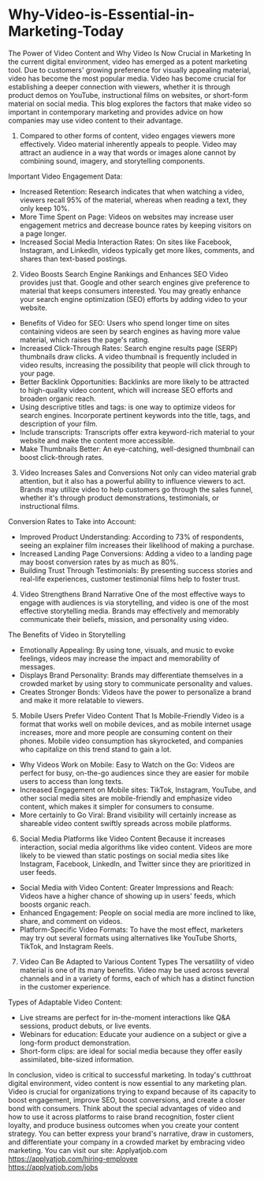 # Why-Video-is-Essential-in-Marketing-Today
The Power of Video Content and Why Video Is Now Crucial in Marketing
In the current digital environment, video has emerged as a potent marketing tool. Due to customers' growing preference for visually appealing material, video has become the most popular media. Video has become crucial for establishing a deeper connection with viewers, whether it is through product demos on YouTube, instructional films on websites, or short-form material on social media. This blog explores the factors that make video so important in contemporary marketing and provides advice on how companies may use video content to their advantage.

1. Compared to other forms of content, video engages viewers more effectively.
Video material inherently appeals to people. Video may attract an audience in a way that words or images alone cannot by combining sound, imagery, and storytelling components.

Important Video Engagement Data:
- Increased Retention: Research indicates that when watching a video, viewers recall 95% of the material, whereas when reading a text, they only keep 10%.
- More Time Spent on Page: Videos on websites may increase user engagement metrics and decrease bounce rates by keeping visitors on a page longer.
- Increased Social Media Interaction Rates: On sites like Facebook, Instagram, and LinkedIn, videos typically get more likes, comments, and shares than text-based postings.

2. Video Boosts Search Engine Rankings and Enhances SEO
Video provides just that. Google and other search engines give preference to material that keeps consumers interested. You may greatly enhance your search engine optimization (SEO) efforts by adding video to your website.

- Benefits of Video for SEO:  Users who spend longer time on sites containing videos are seen by search engines as having more value material, which raises the page's rating.
- Increased Click-Through Rates: Search engine results page (SERP) thumbnails draw clicks. A video thumbnail is frequently included in video results, increasing the possibility that people will click through to your page.
- Better Backlink Opportunities: Backlinks are more likely to be attracted to high-quality video content, which will increase SEO efforts and broaden organic reach.
- Using descriptive titles and tags: is one way to optimize videos for search engines. Incorporate pertinent keywords into the title, tags, and description of your film.
- Include transcripts: Transcripts offer extra keyword-rich material to your website and make the content more accessible.
- Make Thumbnails Better: An eye-catching, well-designed thumbnail can boost click-through rates.

3. Video Increases Sales and Conversions
Not only can video material grab attention, but it also has a powerful ability to influence viewers to act. Brands may utilize video to help customers go through the sales funnel, whether it's through product demonstrations, testimonials, or instructional films.

Conversion Rates to Take into Account:
- Improved Product Understanding: According to 73% of respondents, seeing an explainer film increases their likelihood of making a purchase.
- Increased Landing Page Conversions: Adding a video to a landing page may boost conversion rates by as much as 80%.
- Building Trust Through Testimonials: By presenting success stories and real-life experiences, customer testimonial films help to foster trust.

4. Video Strengthens Brand Narrative
One of the most effective ways to engage with audiences is via storytelling, and video is one of the most effective storytelling media. Brands may effectively and memorably communicate their beliefs, mission, and personality using video.

The Benefits of Video in Storytelling
- Emotionally Appealing: By using tone, visuals, and music to evoke feelings, videos may increase the impact and memorability of messages.
- Displays Brand Personality: Brands may differentiate themselves in a crowded market by using story to communicate personality and values.
- Creates Stronger Bonds: Videos have the power to personalize a brand and make it more relatable to viewers.

5. Mobile Users Prefer Video Content That Is Mobile-Friendly
Video is a format that works well on mobile devices, and as mobile internet usage increases, more and more people are consuming content on their phones. Mobile video consumption has skyrocketed, and companies who capitalize on this trend stand to gain a lot.

- Why Videos Work on Mobile: Easy to Watch on the Go: Videos are perfect for busy, on-the-go audiences since they are easier for mobile users to access than long texts.
- Increased Engagement on Mobile sites: TikTok, Instagram, YouTube, and other social media sites are mobile-friendly and emphasize video content, which makes it simpler for consumers to consume.
- More certainly to Go Viral: Brand visibility will certainly increase as shareable video content swiftly spreads across mobile platforms.

6. Social Media Platforms 
like Video Content Because it increases interaction, social media algorithms like video content. Videos are more likely to be viewed than static postings on social media sites like Instagram, Facebook, LinkedIn, and Twitter since they are prioritized in user feeds.

- Social Media with Video Content: Greater Impressions and Reach: Videos have a higher chance of showing up in users' feeds, which boosts organic reach.
- Enhanced Engagement: People on social media are more inclined to like, share, and comment on videos.
- Platform-Specific Video Formats: To have the most effect, marketers may try out several formats using alternatives like YouTube Shorts, TikTok, and Instagram Reels.

7. Video Can Be Adapted to Various Content Types
The versatility of video material is one of its many benefits. Video may be used across several channels and in a variety of forms, each of which has a distinct function in the customer experience.

Types of Adaptable Video Content:
- Live streams are perfect for in-the-moment interactions like Q&A sessions, product debuts, or live events.
- Webinars for education: Educate your audience on a subject or give a long-form product demonstration.
- Short-form clips: are ideal for social media because they offer easily assimilated, bite-sized information.

In conclusion, video is critical to successful marketing.
In today's cutthroat digital environment, video content is now essential to any marketing plan. Video is crucial for organizations trying to expand because of its capacity to boost engagement, improve SEO, boost conversions, and create a closer bond with consumers. Think about the special advantages of video and how to use it across platforms to raise brand recognition, foster client loyalty, and produce business outcomes when you create your content strategy. You can better express your brand's narrative, draw in customers, and differentiate your company in a crowded market by embracing video marketing.
You can visit our site: Applyatjob.com<br>
 https://applyatjob.com/hiring-employee<br>
https://applyatjob.com/jobs
